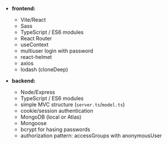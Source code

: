 - **frontend:** 
	- Vite/React
	- Sass
	- TypeScript / ES6 modules
	- React Router
	- useContext
	- multiuser login with password
	- react-helmet
	- axios 
  - lodash (cloneDeep)

- **backend:** 
	- Node/Express 
	- TypeScript / ES6 modules
	- simple MVC structure (`server.ts`/`model.ts`)
	- cookie/session authentication
	- MongoDB (local or Atlas)
	- Mongoose
	- bcrypt for hasing passwords
  - authorization pattern: accessGroups with anonymousUser
